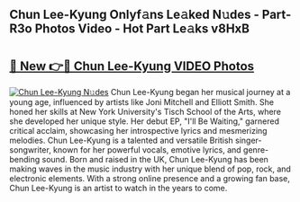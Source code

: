 ## Chun Lee-Kyung Onlyf𝚊ns Le𝚊ked N𝚞des - Part-R3o Photos Video - Hot Part Le𝚊ks v8HxB

# <h2><a href="http://ab54032.deff.icu/?id=Chun+Lee-Kyung">🔗 New 👉🔴 Chun Lee-Kyung VIDEO Photos</a></h2>

[![Chun Lee-Kyung N𝚞des](https://i.imgur.com/rIISA9y.gif)](http://ab54032.deff.icu/?id=Chun+Lee-Kyung)
Chun Lee-Kyung began her musical journey at a young age, influenced by artists like Joni Mitchell and Elliott Smith. She honed her skills at New York University's Tisch School of the Arts, where she developed her unique style. Her debut EP, "I'll Be Waiting," garnered critical acclaim, showcasing her introspective lyrics and mesmerizing melodies. Chun Lee-Kyung is a talented and versatile British singer-songwriter, known for her powerful vocals, emotive lyrics, and genre-bending sound. Born and raised in the UK, Chun Lee-Kyung has been making waves in the music industry with her unique blend of pop, rock, and electronic elements. With a strong online presence and a growing fan base, Chun Lee-Kyung is an artist to watch in the years to come.
